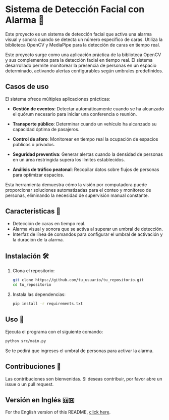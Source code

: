 # Sistema de Detección Facial con Alarma 🚨

Este proyecto es un sistema de detección facial que activa una alarma visual y sonora cuando se detecta un número específico de caras. Utiliza la biblioteca OpenCV y MediaPipe para la detección de caras en tiempo real.

Este proyecto surge como una aplicación práctica de la biblioteca OpenCV y sus complementos para la detección facial en tiempo real. El sistema desarrollado permite monitorear la presencia de personas en un espacio determinado, activando alertas configurables según umbrales predefinidos.

Casos de uso
------------

El sistema ofrece múltiples aplicaciones prácticas:

*   **Gestión de eventos**: Detectar automáticamente cuando se ha alcanzado el quórum necesario para iniciar una conferencia o reunión.
    
*   **Transporte público**: Determinar cuando un vehículo ha alcanzado su capacidad óptima de pasajeros.
    
*   **Control de aforo**: Monitorear en tiempo real la ocupación de espacios públicos o privados.
    
*   **Seguridad preventiva**: Generar alertas cuando la densidad de personas en un área restringida supera los límites establecidos.
    
*   **Análisis de tráfico peatonal**: Recopilar datos sobre flujos de personas para optimizar espacios.
    

Esta herramienta demuestra cómo la visión por computadora puede proporcionar soluciones automatizadas para el conteo y monitoreo de personas, eliminando la necesidad de supervisión manual constante.

## Características 🌟
- Detección de caras en tiempo real.
- Alarma visual y sonora que se activa al superar un umbral de detección.
- Interfaz de línea de comandos para configurar el umbral de activación y la duración de la alarma.

## Instalación 🛠️

1. Clona el repositorio:
   ```bash
   git clone https://github.com/tu_usuario/tu_repositorio.git
   cd tu_repositorio
   ```

2. Instala las dependencias:
   ```bash
   pip install -r requirements.txt
   ```

## Uso 🚀

Ejecuta el programa con el siguiente comando:
```bash
python src/main.py
```

Se te pedirá que ingreses el umbral de personas para activar la alarma.

## Contribuciones 🤝

Las contribuciones son bienvenidas. Si deseas contribuir, por favor abre un issue o un pull request.

## Versión en Inglés 🇬🇧

For the English version of this README, [click here](README_EN.md).
